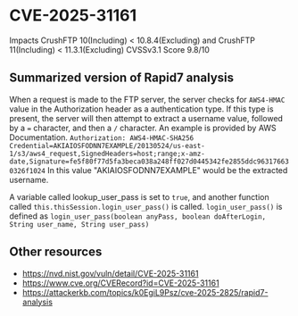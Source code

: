 # CVE-2025-31161 
Impacts CrushFTP 10(Including) < 10.8.4(Excluding) and CrushFTP 11(Including) < 11.3.1(Excluding)
CVSSv3.1 Score 9.8/10

## Summarized version of Rapid7 analysis
When a request is made to the FTP server, the server checks for ```AWS4-HMAC``` value in the Authorization header as a authentication type. If this type is present, the server will then attempt to extract a username value, followed by a ```=``` character, and then a ```/``` character. An example is provided by AWS Documentation. 
```Authorization: AWS4-HMAC-SHA256 Credential=AKIAIOSFODNN7EXAMPLE/20130524/us-east-1/s3/aws4_request,SignedHeaders=host;range;x-amz-date,Signature=fe5f80f77d5fa3beca038a248ff027d0445342fe2855ddc963176630326f1024``` In this value "AKIAIOSFODNN7EXAMPLE" would be the extracted username.

A variable called lookup_user_pass is set to ```true```, and another function called ```this.thisSession.login_user_pass()``` is called. ```login_user_pass()``` is defined as 
``` login_user_pass(boolean anyPass, boolean doAfterLogin, String user_name, String user_pass) ```

## Other resources
* https://nvd.nist.gov/vuln/detail/CVE-2025-31161
* https://www.cve.org/CVERecord?id=CVE-2025-31161
* https://attackerkb.com/topics/k0EgiL9Psz/cve-2025-2825/rapid7-analysis